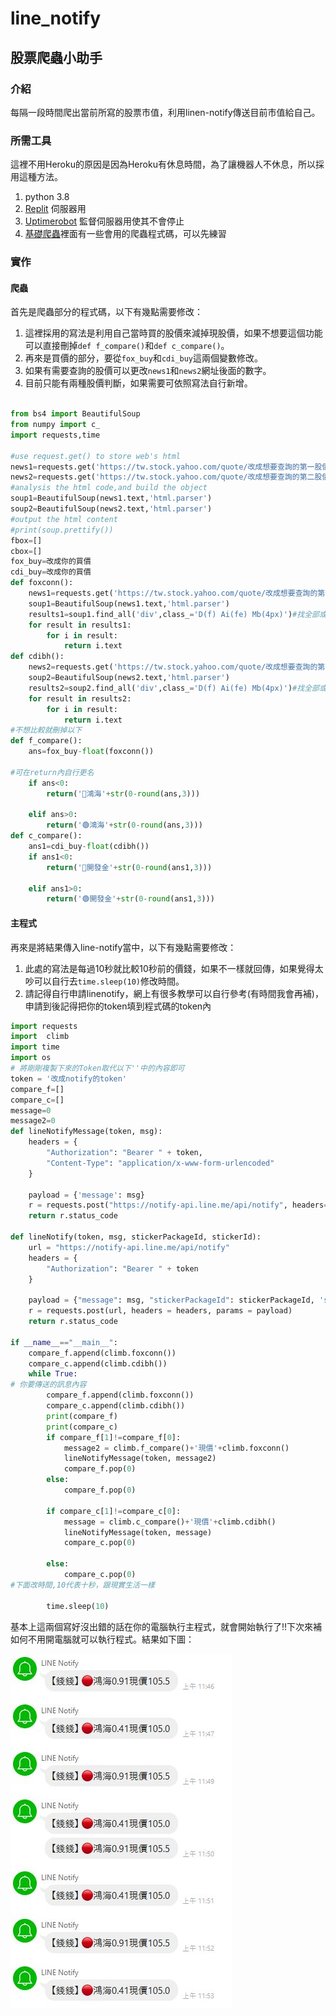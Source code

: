 # line_notify

## 股票爬蟲小助手
### 介紹
每隔一段時間爬出當前所寫的股票市值，利用linen-notify傳送目前市值給自己。
### 所需工具
這裡不用Heroku的原因是因為Heroku有休息時間，為了讓機器人不休息，所以採用這種方法。
1. python 3.8
2. [Replit](https://replit.com/~) 伺服器用
3. [Uptimerobot](https://uptimerobot.com/dashboard#mainDashboard) 監督伺服器用使其不會停止
4. [基礎爬蟲](https://github.com/syuan0327/Web-Scrapying/blob/main/beautifulsoup/beautifulsoup.md)裡面有一些會用的爬蟲程式碼，可以先練習

### 實作
#### 爬蟲
首先是爬蟲部分的程式碼，以下有幾點需要修改：
1.  這裡採用的寫法是利用自己當時買的股價來減掉現股價，如果不想要這個功能可以直接刪掉`def f_compare()`和`def c_compare()`。
2.  再來是買價的部分，要從`fox_buy`和`cdi_buy`這兩個變數修改。
3.  如果有需要查詢的股價可以更改`news1`和`news2`網址後面的數字。
4.  目前只能有兩種股價判斷，如果需要可依照寫法自行新增。
```python

from bs4 import BeautifulSoup
from numpy import c_
import requests,time

#use request.get() to store web's html
news1=requests.get('https://tw.stock.yahoo.com/quote/改成想要查詢的第一股價號碼.TW')
news2=requests.get('https://tw.stock.yahoo.com/quote/改成想要查詢的第二股價號碼.TW')
#analysis the html code,and build the object
soup1=BeautifulSoup(news1.text,'html.parser')
soup2=BeautifulSoup(news2.text,'html.parser')
#output the html content
#print(soup.prettify())
fbox=[]
cbox=[]
fox_buy=改成你的買價
cdi_buy=改成你的買價
def foxconn():
    news1=requests.get('https://tw.stock.yahoo.com/quote/改成想要查詢的第一股價號碼.TW')
    soup1=BeautifulSoup(news1.text,'html.parser')
    results1=soup1.find_all('div',class_='D(f) Ai(fe) Mb(4px)')#找全部或限制數量
    for result in results1:
        for i in result:
            return i.text
def cdibh():
    news2=requests.get('https://tw.stock.yahoo.com/quote/改成想要查詢的第二股價號碼.TW')
    soup2=BeautifulSoup(news2.text,'html.parser')
    results2=soup2.find_all('div',class_='D(f) Ai(fe) Mb(4px)')#找全部或限制數量
    for result in results2:
        for i in result:
            return i.text
#不想比較就刪掉以下
def f_compare():
    ans=fox_buy-float(foxconn())
    
#可在return內自行更名    
    if ans<0:
        return('🔴鴻海'+str(0-round(ans,3)))

    elif ans>0:
        return('🟢鴻海'+str(0-round(ans,3)))
def c_compare():
    ans1=cdi_buy-float(cdibh())
    if ans1<0:
        return('🔴開發金'+str(0-round(ans1,3)))

    elif ans1>0:
        return('🟢開發金'+str(0-round(ans1,3)))

```
#### 主程式
再來是將結果傳入line-notify當中，以下有幾點需要修改：
1.  此處的寫法是每過10秒就比較10秒前的價錢，如果不一樣就回傳，如果覺得太吵可以自行去`time.sleep(10)`修改時間。
2.  請記得自行申請linenotify，網上有很多教學可以自行參考(有時間我會再補)，申請到後記得把你的token填到程式碼的token內


```python
import requests
import  climb
import time
import os
# 將剛剛複製下來的Token取代以下''中的內容即可 
token = '改成notify的token'
compare_f=[]
compare_c=[]
message=0
message2=0
def lineNotifyMessage(token, msg):
    headers = {
        "Authorization": "Bearer " + token,
        "Content-Type": "application/x-www-form-urlencoded"
    }

    payload = {'message': msg}
    r = requests.post("https://notify-api.line.me/api/notify", headers=headers, params=payload)
    return r.status_code

def lineNotify(token, msg, stickerPackageId, stickerId):
    url = "https://notify-api.line.me/api/notify"
    headers = {
        "Authorization": "Bearer " + token
    }
   
    payload = {"message": msg, "stickerPackageId": stickerPackageId, 'stickerId': stickerId}
    r = requests.post(url, headers = headers, params = payload)
    return r.status_code
 
if __name__=="__main__":
    compare_f.append(climb.foxconn())
    compare_c.append(climb.cdibh())
    while True:   
# 你要傳送的訊息內容
        compare_f.append(climb.foxconn())
        compare_c.append(climb.cdibh())
        print(compare_f)
        print(compare_c)
        if compare_f[1]!=compare_f[0]:
            message2 = climb.f_compare()+'現價'+climb.foxconn()
            lineNotifyMessage(token, message2)
            compare_f.pop(0)
        else:
            compare_f.pop(0)
            
        if compare_c[1]!=compare_c[0]:
            message = climb.c_compare()+'現價'+climb.cdibh()
            lineNotifyMessage(token, message)
            compare_c.pop(0)

        else:
            compare_c.pop(0)
#下面改時間,10代表十秒，跟現實生活一樣  
       
        time.sleep(10)


```
基本上這兩個寫好沒出錯的話在你的電腦執行主程式，就會開始執行了!!下次來補如何不用開電腦就可以執行程式。結果如下圖：

<img src='https://github.com/syuan0327/line_notify/blob/main/money.JPG'>
